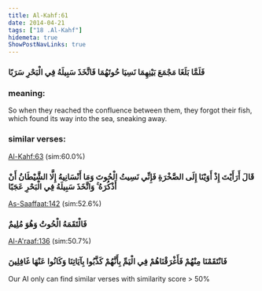 ```yaml
---
title: Al-Kahf:61
date: 2014-04-21
tags: ["18 .Al-Kahf"]
hidemeta: true 
ShowPostNavLinks: true 
---
```

### فَلَمَّا بَلَغَا مَجْمَعَ بَيْنِهِمَا نَسِيَا حُوتَهُمَا فَاتَّخَذَ سَبِيلَهُ فِي الْبَحْرِ سَرَبًا
### meaning: 
So when they reached the confluence between them, they forgot their fish, which found its way into the sea, sneaking away.
### similar verses: 

[Al-Kahf:63](/18/63) (sim:60.0%)

### قَالَ أَرَأَيْتَ إِذْ أَوَيْنَا إِلَى الصَّخْرَةِ فَإِنِّي نَسِيتُ الْحُوتَ وَمَا أَنْسَانِيهُ إِلَّا الشَّيْطَانُ أَنْ أَذْكُرَهُ ۚ وَاتَّخَذَ سَبِيلَهُ فِي الْبَحْرِ عَجَبًا

[As-Saaffaat:142](/37/142) (sim:52.6%)

### فَالْتَقَمَهُ الْحُوتُ وَهُوَ مُلِيمٌ

[Al-A'raaf:136](/7/136) (sim:50.7%)

### فَانْتَقَمْنَا مِنْهُمْ فَأَغْرَقْنَاهُمْ فِي الْيَمِّ بِأَنَّهُمْ كَذَّبُوا بِآيَاتِنَا وَكَانُوا عَنْهَا غَافِلِينَ

Our AI only can find similar verses with similarity score > 50% 

